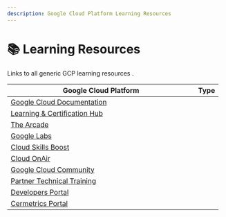 ```yaml
---
description: Google Cloud Platform Learning Resources
---
```


# 📚 Learning Resources

Links to all generic GCP learning resources .

<table><thead><tr><th width="418">Google Cloud Platform</th><th data-type="select" data-multiple>Type</th></tr></thead><tbody><tr><td><a href="https://cloud.google.com/docs">Google Cloud Documentation</a></td><td></td></tr><tr><td><a href="https://www.googlecloudcommunity.com/gc/Learning-Certification-Hub/ct-p/cloud-learning-cert-forums">Learning &#x26; Certification Hub</a></td><td></td></tr><tr><td><a href="https://go.qwiklabs.com/arcade">The Arcade</a></td><td></td></tr><tr><td><a href="https://labs.google/">Google Labs</a></td><td></td></tr><tr><td><a href="https://www.cloudskillsboost.google/">Cloud Skills Boost</a></td><td></td></tr><tr><td><a href="https://cloudonair.withgoogle.com/">Cloud OnAir</a></td><td></td></tr><tr><td><a href="https://www.googlecloudcommunity.com/gc/Google-Cloud/ct-p/google-cloud">Google Cloud Community</a></td><td></td></tr><tr><td><a href="https://www.partneradvantage.goog/GCPPRM/s/trainingoverview">Partner Technical Training </a></td><td></td></tr><tr><td><a href="https://developers.google.com/profile/u/fcolomer">Developers Portal</a></td><td></td></tr><tr><td><a href="https://cp.certmetrics.com/google/es/login">Cermetrics Portal</a></td><td></td></tr></tbody></table>

